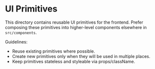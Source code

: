 # UI Primitives

This directory contains reusable UI primitives for the frontend. Prefer composing these primitives into higher-level components elsewhere in `src/components`.

Guidelines:

- Reuse existing primitives where possible.
- Create new primitives only when they will be used in multiple places.
- Keep primitives stateless and styleable via props/className.
